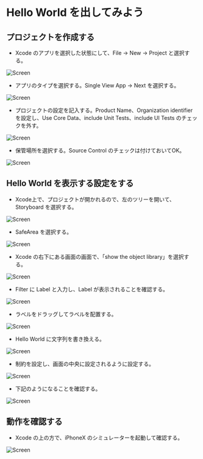 # Hello World を出してみよう

## プロジェクトを作成する

- Xcode のアプリを選択した状態にして、File → New → Project と選択する。

![Screen](../PNG/doc01-01-01.png)

- アプリのタイプを選択する。Single View App → Next を選択する。

![Screen](../PNG/doc01-01-02.png)

- プロジェクトの設定を記入する。Product Name、Organization identifier を設定し、Use Core Data、include Unit Tests、include UI Tests のチェックを外す。

![Screen](../PNG/doc01-01-03.png)

- 保管場所を選択する。Source Control のチェックは付けておいてOK。

![Screen](../PNG/doc01-01-04.png)

## Hello World を表示する設定をする

- Xcode上で、プロジェクトが開かれるので、左のツリーを開いて、Storyboard を選択する。

![Screen](../PNG/doc01-01-05.png)

- SafeArea を選択する。

![Screen](../PNG/doc01-01-06.png)

- Xcode の右下にある画面の画面で、「show the object library」を選択する。

![Screen](../PNG/doc01-01-07.png)

- Filter に Label と入力し、Label が表示されることを確認する。

![Screen](../PNG/doc01-01-08.png)

- ラベルをドラッグしてラベルを配置する。

![Screen](../PNG/doc01-01-09.gif)

- Hello World に文字列を書き換える。

![Screen](../PNG/doc01-01-10.png)

- 制約を設定し、画面の中央に設定されるように設定する。

![Screen](../PNG/doc01-01-11.gif)

- 下記のようになることを確認する。

![Screen](../PNG/doc01-01-12.png)

## 動作を確認する

- Xcode の上の方で、iPhoneX のシミュレーターを起動して確認する。

![Screen](../PNG/doc01-01-13.png)
